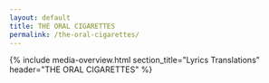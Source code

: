 ```yaml
---
layout: default
title: THE ORAL CIGARETTES
permalink: /the-oral-cigarettes/
---
```


{% include media-overview.html section_title="Lyrics Translations" header="THE ORAL CIGARETTES" %}